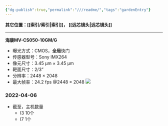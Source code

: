 ```yaml
---
{"dg-publish":true,"permalink":"///readme/","tags":"gardenEntry"}
---
```


**其它位置：[[索引/索引\|索引]]，    [[远芯镜头\|远芯镜头]]**

---

**海康MV-CS050-10GM/G**
+ 曝光方式：CMOS，**全局**快门
+ 传感器型号：Sony IMX264
+ 像元尺寸：3.45 µm × 3.45 µm
+ 靶面尺寸：2/3”
+ 分辨率：2448 × 2048
+ 最大帧率：24.2 fps @2448 × 2048
![](https://img.jisicn.ml/img/CS050-10.png)

### 2022-04-06
- 截至，主机数量
	- I3 10个
	- I7 1个